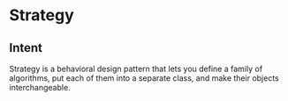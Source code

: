 # Strategy

## Intent
Strategy is a behavioral design pattern that lets you define a family of algorithms, 
put each of them into a separate class, and make their objects interchangeable.


